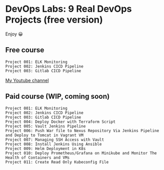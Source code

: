 # DevOps Labs: 9 Real DevOps Projects (free version)

Enjoy 😀

<!--

## The solutions for known issues

[The solutions for known issues](Issues.md)

## Vagrant for Ubuntu

[Vagrant](Vagrant.md)

## Install Docker in Ubuntu

[Install Docker in Ubuntu](InstallDockerInUbuntu.md)

-->

## Free course

```dos
Project 001: ELK Monitoring
Project 002: Jenkins CICD Pipeline
Project 003: Gitlab CICD Pipeline
```

[My Youtube channel](https://www.youtube.com/@devopswithbrian2283)

## Paid course (WIP, coming soon)

```dos
Project 001: ELK Monitoring
Project 002: Jenkins CICD Pipeline
Project 003: Gitlab CICD Pipeline
Project 004: Deploy Docker with Terraform Script
Project 005: Vault Jenkins Pipeline 
Project 006: Push War file to Nexus Repository Via Jenkins Pipeline and Deploy to Tomcat in Vagrant VM
Project 007: Managing SSH Access with Vault
Project 008: Install Jenkins Using Ansible
Project 009: Helm Deployment in K8s
Project 010: Deploy Prometheus/Grafana on Minikube and Monitor The Health of Containers and VMs
Project 011: Create Read Only Kubeconfig File
```
